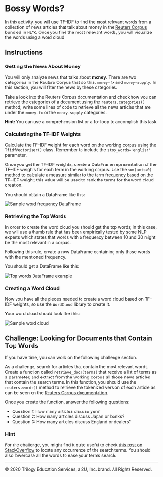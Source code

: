 # Bossy Words?

In this activity, you will use TF–IDF to find the most relevant words from a collection of news articles that talk about money in the [Reuters Corpus](https://www.nltk.org/book/ch02.html#reuters-corpus) bundled in `NLTK`. Once you find the most relevant words, you will visualize the words using a word cloud.

## Instructions

### Getting the News About Money

You will only analyze news that talks about **money**. There are two categories in the Reuters Corpus that do this: `money-fx` and `money-supply`. In this section, you will filter the news by these categories.

Take a look into the [Reuters Corpus documentation](https://www.nltk.org/book/ch02.html#reuters-corpus) and check how you can retrieve the categories of a document using the `reuters.categories()` method; write some lines of code to retrieve all the news articles that are under the `money-fx` or the `money-supply` categories.

**Hint:** You can use a comprehension list or a for loop to accomplish this task.

### Calculating the TF–IDF Weights

Calculate the TF–IDF weight for each word on the working corpus using the `TfidfVectorizer()` class. Remember to include the `stop_words='english'` parameter.

Once you get the TF–IDF weights, create a DataFrame representation of the TF–IDF weights for each term in the working corpus. Use the `sum(axis=0)` method to calculate a measure similar to the term frequency based on the TF–IDF weight; this value will be used to rank the terms for the word cloud creation.

You should obtain a DataFrame like this:

![Sample word frequency DataFrame](Images/tf_idf_words_frequency_df.png)

### Retrieving the Top Words

In order to create the word cloud you should get the top words; in this case, we will use a thumb rule that has been empirically tested by some NLP experts which states that words with a frequency between 10 and 30 might be the most relevant in a corpus.

Following this rule, create a new DataFrame containing only those words with the mentioned frequency.

You should get a DataFrame like this:

![Top words DataFrame example](Images/tf_idf_top_words_frequency_df.png)

### Creating a Word Cloud

Now you have all the pieces needed to create a word cloud based on TF–IDF weights, so use the `WordCloud` library to create it.

Your word cloud should look like this:

![Sample word cloud](Images/tf_idf_word_cloud.png)

## Challenge: Looking for Documents that Contain Top Words

If you have time, you can work on the following challenge section.

As a challenge, search for articles that contain the most relevant words. Create a function called `retrieve_docs(terms)` that receive a list of terms as a parameter, and extract from the working corpus all those news articles that contain the search terms. In this function, you should use the `reuters.words()` method to retrieve the tokenized version of each article as can be seen on the [Reuters Corpus documentation](https://www.nltk.org/book/ch02.html#reuters-corpus).

Once you create the function, answer the following questions:

* Question 1: How many articles discuss yen?
* Question 2: How many articles discuss Japan or banks?
* Question 3: How many articles discuss England or dealers?

### Hint

For the challenge, you might find it quite useful to check [this post on StackOverflow](https://stackoverflow.com/a/25102099/4325668) to locate any occurrence of the search terms. You should also lowercase all the words to ease your terms search.

---

© 2020 Trilogy Education Services, a 2U, Inc. brand. All Rights Reserved.
